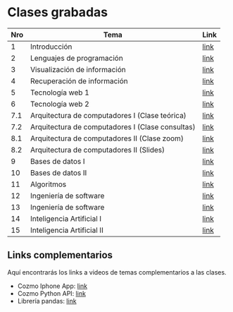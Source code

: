# Clases grabadas

| Nro | Tema | Link |
| ------------- | ------------- | ------------- |
| 1 | Introducción | [link](https://drive.google.com/file/d/1AUYGBf8pI2Aa-6iegqEWTvNUMoJ-FnDx/view) |
| 2 | Lenguajes de programación | [link](https://drive.google.com/file/d/13fI5MxdFKZbuETgciqPSi6Lk9nKK0mgh/view) |
| 3 | Visualización de información | [link](https://drive.google.com/file/d/1YpxFnzsPkbLflXN8QuK39hkQljco_0GI/view) |
| 4 | Recuperación de información | [link](https://drive.google.com/file/d/153UtsHNuLwNwYUWX7xK0HTNxelNRpjAS/view) |
| 5 | Tecnología web 1 | [link](https://drive.google.com/file/d/19t3M5FaMk76qE5c6s2JhvfL5MUzJrJ3y/view) |
| 6 | Tecnología web 2 | [link](https://drive.google.com/file/d/13VYykoM5Eow-g1minRoQ8r4_tGVSXQaH/view) |
| 7.1 | Arquitectura de computadores I (Clase teórica) | [link](https://www.youtube.com/watch?v=nkrGCRknoL8) |
| 7.2 | Arquitectura de computadores I (Clase consultas) | [link](https://drive.google.com/file/d/1SxmVe_y4IrJwmWRvE_xlf-y0JvZJTHeB/view) |
| 8.1 | Arquitectura de computadores II (Clase zoom) | [link](https://zoom.us/rec/share/U11YyMCJeE41Df0Wu-6aQMBKwVeVM-nGMeGK2TaEQ5sOfFzgeLFl3XzXNSRMqpzN.r1YxyM9mrrknJwE2) |
| 8.2 | Arquitectura de computadores II (Slides) | [link](http://iic2333.ing.puc.cl/slides/exploratorio-os.html#/1/2) |
| 9 | Bases de datos I | [link](https://zoom.us/rec/play/IfqsjKtPsgjBySEVhp19d7EQHQ2qHDFQ4uaoKzSwi9eU_WO6SvfbkrqQDnwmJNe9gPn1ZtDhdJoO3_OR.1w64iCP0BbO3HDwA?continueMode=true&_x_zm_rtaid=6feMqbgzQZym9FM3aXjjvw.1618328005648.0df7d417e98f7458f12d9850c0407e4d&_x_zm_rhtaid=588) |
| 10 | Bases de datos II | [link](https://drive.google.com/drive/folders/1N35uLAGcDidznwzys_47WOu6ZKYFtV6r) |
| 11 | Algoritmos | [link](https://zoom.us/rec/play/IIXUohT1GOC2Pqajjjn-4SvD-abu-zNWGu9-O3lo0VXaf0Oy8a5LQHx_cxRcAF1_xLaix7Dmk7dofZUB.0wf7FrfXPw6i_xnh) |
| 12 | Ingeniería de software | [link](https://zoom.us/rec/share/htzO7-ei5xvy2AbN5TAT4s50hO9gWIYLda8VigV9PXS93MpWN71dQFaamnNbWKLO.CyCFsn-MQDqeCeR2) |
| 13 | Ingeniería de software | [link](https://drive.google.com/file/d/1R30X79GemasK1ANVsT3hNHo-r1R3HMRb/view?usp=sharing)|
| 14 | Inteligencia Artificial I | [link](https://drive.google.com/file/d/1EN533oPxbUJygT_q29x84iid4cgL_Tpd/view?usp=sharing)|
| 15 | Inteligencia Artificial II | [link](https://drive.google.com/file/d/1tL7hPAFe73R0SUPDwzWvOlo1RmV2TuD8/view?usp=sharing)|

## Links complementarios
Aquí encontrarás los links a videos de temas complementarios a las clases.

- Cozmo Iphone App: [link](https://www.youtube.com/watch?v=kt-KYA7YAqg&feature=youtu.be)
- Cozmo Python API: [link](https://www.youtube.com/watch?v=AlKf4WIgK9s)
- Librería pandas: [link](https://drive.google.com/file/d/1iwynpbZfy2UF491bj8uMbnQ5E22rZ64v/view?usp=sharing)
